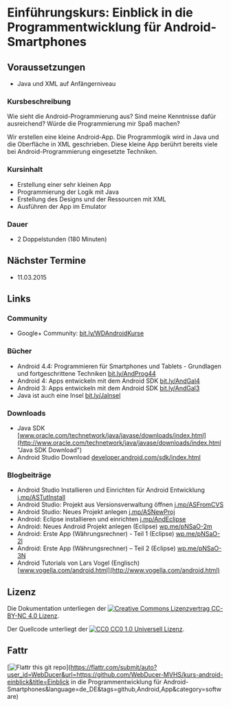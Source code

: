 # Einführungskurs: Einblick in die Programmentwicklung für Android- Smartphones

## Voraussetzungen
- Java und XML auf Anfängerniveau

### Kursbeschreibung
Wie sieht die Android-Programmierung aus? Sind meine Kenntnisse dafür ausreichend? Würde die Programmierung mir Spaß machen?

Wir erstellen eine kleine Android-App. Die Programmlogik wird in Java und die Oberfläche in XML geschrieben. Diese kleine App berührt bereits viele bei Android-Programmierung eingesetzte Techniken.

### Kursinhalt
- Erstellung einer sehr kleinen App
- Programmierung der Logik mit Java
- Erstellung des Designs und der Ressourcen mit XML
- Ausführen der App im Emulator

### Dauer
- 2 Doppelstunden (180 Minuten)

## Nächster Termine
- 11.03.2015

## Links
### Community
- Google+ Community: [bit.ly/WDAndroidKurse](http://bit.ly/WDAndroidKurse "Google+ Community des Kurses")

### Bücher
- Android 4.4: Programmieren für Smartphones und Tablets - Grundlagen und fortgeschrittene Techniken [bit.ly/AndProg44](http://bit.ly/AndProg44 "Android 4.4: Programmieren für Smartphones und Tablets - Grundlagen und fortgeschrittene Techniken")
- Android 4: Apps entwickeln mit dem Android SDK [bit.ly/AndGal4](http://bit.ly/AndGal4 "Android 4: Apps entwickeln mit dem Android SDK")
- Android 3: Apps entwickeln mit dem Android SDK [bit.ly/AndGal3](http://bit.ly/AndGal3 "Android 3: Apps entwickeln mit dem Android SDK")
- Java ist auch eine Insel [bit.ly/JaInsel](http://bit.ly/JaInsel "Java ist auch eine Insel")

### Downloads
- Java SDK [www.oracle.com/technetwork/java/javase/downloads/index.html](http://www.oracle.com/technetwork/java/javase/downloads/index.html "Java SDK Download")
- Android Studio Download [developer.android.com/sdk/index.html](http://developer.android.com/sdk/index.html "Download von Android Studio")

### Blogbeiträge
- Android Studio Installieren und Einrichten für Android Entwicklung [j.mp/ASTutInstall](http://j.mp/ASTutInstall "Tutorial zu: Android Studio Installieren und Einrichten für Android Entwicklung")
- Android Studio: Projekt aus Versionsverwaltung öffnen [j.mp/ASFromCVS](http://j.mp/ASFromCVS "Android Studio: Projekt aus Versionsverwaltung öffnen")
- Android Studio: Neues Projekt anlegen [j.mp/ASNewProj](http://j.mp/ASNewProj "Android Studio: Neues Projekt anlegen")
- Android: Eclipse installieren und einrichten [j.mp/AndEclipse](http://j.mp/AndEclipse "Android: Eclipse installieren und einrichten")
- Android: Neues Android Projekt anlegen (Eclipse) [wp.me/pNSaO-2m](http://wp.me/pNSaO-2m)
- Android: Erste App (Währungsrechner) - Teil 1 (Eclipse) [wp.me/pNSaO-2l](http://wp.me/pNSaO-2l)
- Android: Erste App (Währungsrechner) – Teil 2 (Eclipse) [wp.me/pNSaO-3N](http://wp.me/pNSaO-3N)
- Android Tutorials von Lars Vogel (Englisch) [www.vogella.com/android.html](http://www.vogella.com/android.html)

Lizenz
------
Die Dokumentation unterliegen der [![Creative Commons Lizenzvertrag](https://i.creativecommons.org/l/by-nc/4.0/88x31.png) CC-BY-NC 4.0 Lizenz](http://creativecommons.org/licenses/by-nc/4.0/deed.de).

Der Quellcode unterliegt der [![CC0](http://i.creativecommons.org/p/zero/1.0/88x31.png) CC0 1.0 Universell Lizenz](https://creativecommons.org/publicdomain/zero/1.0/deed.de).

Fattr
-----
[![Flattr this git repo](http://api.flattr.com/button/flattr-badge-large.png)](https://flattr.com/submit/auto?user_id=WebDucer&url=https://github.com/WebDucer-MVHS/kurs-android-einblick&title=Einblick in die Programmentwicklung für Android-Smartphones&language=de_DE&tags=github,Android,App&category=software)